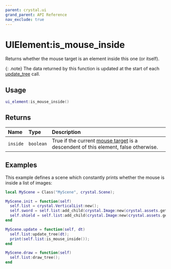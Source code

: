 ```yaml
---
parent: crystal.ui
grand_parent: API Reference
nav_exclude: true
---
```


# UIElement:is_mouse_inside

Returns whether the mouse target is an element inside this one (or itself).

{: .note}
The data returned by this function is updated at the start of each [update_tree](ui_element_update_tree) call.

## Usage

```lua
ui_element:is_mouse_inside()
```

## Returns

| Name     | Type      | Description                                                                                                                   |
| :------- | :-------- | :---------------------------------------------------------------------------------------------------------------------------- |
| `inside` | `boolean` | True if the current [mouse target](/crystal/api/input/current_mouse_target) is a descendent of this element, false otherwise. |

## Examples

This example defines a scene which constantly prints whether the mouse is inside a list of images:

```lua
local MyScene = Class("MyScene", crystal.Scene);

MyScene.init = function(self)
  self.list = crystal.VerticalList:new();
  self.sword = self.list:add_child(crystal.Image:new(crystal.assets.get("assets/sword.png")));
  self.shield = self.list:add_child(crystal.Image:new(crystal.assets.get("assets/shield.png")));
end

MyScene.update = function(self, dt)
  self.list:update_tree(dt);
  print(self.list:is_mouse_inside());
end

MyScene.draw = function(self)
  self.list:draw_tree();
end
```
